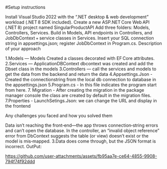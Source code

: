 #Setup instructions

Install Visual Studio 2022 with the “.NET desktop & web development” workload (.NET 8 SDK included).
Create a new ASP.NET Core Web API (.NET 8) project named SingularProductAPI
Add three folders: Models, Controllers, Services.
Build in Models, API endpoints in Controllers, and JobDbContext + service classes in Services.
Insert your SQL connection string in appsettings.json; register JobDbContext in Program.cs.
Description of your approach

1.Models — Models Created a classes decorated with EF Core attributes. 2.Services — ApplicationDBContext dbcontext was created and add the Dbset class in the models 3.Controllers — call the services and models to get the data from the backend and return the data 4.Appsettings.Json - Created the connectionstring from the local db connection to database in the appsettings.json 5.Program.cs - In this file indicates the program start from here. 7. Migration - After creating the migration in the package manager console the class are created by default in the migration files. 7.Properties - LaunchSetings.Json: we can change the URL and display in the frontend

Any challenges you faced and how you solved them

Data isn’t reaching the front‑end—the app throws connection‑string errors and can’t open the database.
In the controller, an “invalid object reference” error from DbContext suggests the table (or view) doesn’t exist or the model is mis‑mapped. 3.Data does come through, but the JSON format is incorrect.
OutPut:

https://github.com/user-attachments/assets/fb95aa7e-ce64-4855-9908-794f74f92ddd


